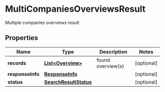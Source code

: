 

# MultiCompaniesOverviewsResult

Multiple companies overviews result

## Properties

| Name | Type | Description | Notes |
|------------ | ------------- | ------------- | -------------|
|**records** | [**List&lt;Overview&gt;**](Overview.md) | found overview(s) |  [optional] |
|**responseInfo** | [**ResponseInfo**](ResponseInfo.md) |  |  [optional] |
|**status** | [**SearchResultStatus**](SearchResultStatus.md) |  |  [optional] |



